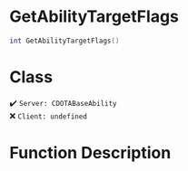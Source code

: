 # GetAbilityTargetFlags
```lua
int GetAbilityTargetFlags()
```
# Class
✔️ `Server: CDOTABaseAbility`  
❌ `Client: undefined`  

# Function Description

